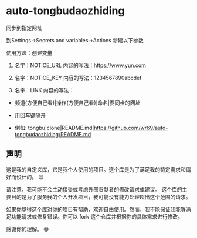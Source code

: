 # auto-tongbudaozhiding

同步到指定网址

到Settings→Secrets and variables→Actions 新建以下参数

使用方法：创建变量 
 
1. 名字：NOTICE_URL 内容的写法：https://www.yun.com

2. 名字：NOTICE_KEY 内容的写法：1234567890abcdef

3. 名字：LINK 内容的写法：

 - 频道(方便自己看)|操作(方便自己看)|命名|要同步的网址

 - 用回车键隔开

 - 例如: tongbu|clone|README.md|https://github.com/wr69/auto-tongbudaozhiding/README.md

## 声明

这是我的自定义库，它是我个人使用的项目。这个库是为了满足我的特定需求和偏好而设计的。 😊

请注意，我可能不会主动接受或考虑外部贡献者的修改请求或建议。 这个库的主要目的是为了服务我的个人开发项目，我可能没有能力处理超出这个范围的请求。

如果你觉得这个库对你的项目有帮助，欢迎自由使用。然而，我不能保证我能够满足功能请求或修复错误。你可以 fork 这个仓库并根据你的具体需求进行修改。

感谢你的理解。 😅
